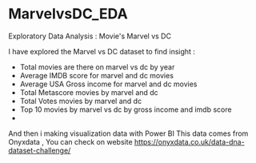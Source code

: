 # MarvelvsDC_EDA
Exploratory Data Analysis : Movie's Marvel vs DC 

I have explored the Marvel vs DC dataset to find insight :
- Total movies are there on marvel vs dc by year
- Average IMDB score for marvel and dc movies
- Average USA Gross income for marvel and dc movies
- Total Metascore movies by marvel and dc 
- Total Votes movies by marvel and dc 
- Top 10 movies by marvel vs dc by gross income and imdb score
- 
And then i making visualization data with Power BI
This data comes from Onyxdata ,
You can check on website  https://onyxdata.co.uk/data-dna-dataset-challenge/
